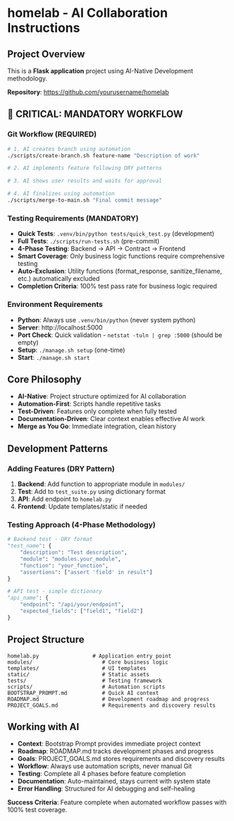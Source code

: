 # homelab - AI Collaboration Instructions

## Project Overview

This is a **Flask application** project using AI-Native Development methodology.

**Repository**: https://github.com/yourusername/homelab

## 🚨 **CRITICAL: MANDATORY WORKFLOW**

### **Git Workflow (REQUIRED)**

```bash
# 1. AI creates branch using automation
./scripts/create-branch.sh feature-name "Description of work"

# 2. AI implements feature following DRY patterns

# 3. AI shows user results and waits for approval

# 4. AI finalizes using automation
./scripts/merge-to-main.sh "Final commit message"
```

### **Testing Requirements (MANDATORY)**

- **Quick Tests**: `.venv/bin/python tests/quick_test.py` (development)
- **Full Tests**: `./scripts/run-tests.sh` (pre-commit)
- **4-Phase Testing**: Backend → API → Contract → Frontend
- **Smart Coverage**: Only business logic functions require comprehensive testing
- **Auto-Exclusion**: Utility functions (format_response, sanitize_filename, etc.) automatically excluded
- **Completion Criteria**: 100% test pass rate for business logic required

### **Environment Requirements**

- **Python**: Always use `.venv/bin/python` (never system python)
- **Server**: http://localhost:5000
- **Port Check**: Quick validation - `netstat -tuln | grep :5000` (should be empty)
- **Setup**: `./manage.sh setup` (one-time)
- **Start**: `./manage.sh start`

## Core Philosophy

- **AI-Native**: Project structure optimized for AI collaboration
- **Automation-First**: Scripts handle repetitive tasks
- **Test-Driven**: Features only complete when fully tested
- **Documentation-Driven**: Clear context enables effective AI work
- **Merge as You Go**: Immediate integration, clean history

## Development Patterns

### Adding Features (DRY Pattern)

1. **Backend**: Add function to appropriate module in `modules/`
2. **Test**: Add to `test_suite.py` using dictionary format
3. **API**: Add endpoint to `homelab.py`
4. **Frontend**: Update templates/static if needed

### Testing Approach (4-Phase Methodology)

```python
# Backend test - DRY format
"test_name": {
    "description": "Test description",
    "module": "modules.your_module",
    "function": "your_function",
    "assertions": ["assert 'field' in result"]
}

# API test - simple dictionary
"api_name": {
    "endpoint": "/api/your/endpoint",
    "expected_fields": ["field1", "field2"]
}
```

## Project Structure

```
homelab.py                 # Application entry point
modules/                      # Core business logic
templates/                    # UI templates
static/                       # Static assets
tests/                        # Testing framework
scripts/                      # Automation scripts
BOOTSTRAP_PROMPT.md           # Quick AI context
ROADMAP.md                    # Development roadmap and progress
PROJECT_GOALS.md              # Requirements and discovery results
```

## Working with AI

- **Context**: Bootstrap Prompt provides immediate project context
- **Roadmap**: ROADMAP.md tracks development phases and progress
- **Goals**: PROJECT_GOALS.md stores requirements and discovery results
- **Workflow**: Always use automation scripts, never manual Git
- **Testing**: Complete all 4 phases before feature completion
- **Documentation**: Auto-maintained, stays current with system state
- **Error Handling**: Structured for AI debugging and self-healing

**Success Criteria**: Feature complete when automated workflow passes with 100% test coverage.
